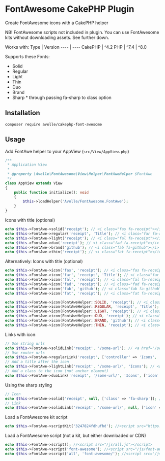 # FontAwesome CakePHP Plugin

Create FontAwesome icons with a CakePHP helper

NB! FontAwesome scripts not included in plugin. You can use FontAwesome kits without downloading assets. See further down.

Works with:
Type | Version
---- | ----
CakePHP | ^4.2
PHP | ^7.4 | ^8.0

Supports these Fonts:
* Solid
* Regular
* Light
* Thin
* Duo
* Brand
* Sharp * through passing fa-sharp to class option

## Installation
`composer require avolle/cakephp-font-awesome`

## Usage

Add FontAwe helper to your AppView (`src/View/AppView.php`)
```php
/**
 * Application View
 *
 * @property \Avolle\FontAwesome\View\Helper\FontAweHelper $FontAwe
 */
class AppView extends View
{
    public function initialize(): void
    {
        $this->loadHelper('Avolle/FontAwesome.FontAwe');
    }
}
```

Icons with title (optional)
```php
echo $this->FontAwe->solid('receipt'); // <i class="fas fa-receipt"></i>
echo $this->FontAwe->regular('receipt', 'Title'); // <i class="far fa-receipt"></i> Title
echo $this->FontAwe->light('receipt'); // <i class="fal fa-receipt"></i>
echo $this->FontAwe->duo('receipt'); // <i class="fad fa-receipt"></i>
echo $this->FontAwe->brand('github'); // <i class="fab fa-github"></i>
echo $this->FontAwe->thin('receipt'); // <i class="fat fa-receipt"></i>

```

Alternatively: Icons with title (optional)
```php
echo $this->FontAwe->icon('fas', 'receipt'); // <i class="fas fa-receipt"></i>
echo $this->FontAwe->icon('far', 'receipt', 'Title'); // <i class="far fa-receipt"></i> Title
echo $this->FontAwe->icon('fal', 'receipt'); // <i class="fal fa-receipt"></i>
echo $this->FontAwe->icon('fad', 'receipt'); // <i class="fad fa-receipt"></i>
echo $this->FontAwe->icon('fab', 'github'); // <i class="fab fa-github"></i>
echo $this->FontAwe->icon('fat', 'receipt'); // <i class="fat fa-receipt"></i>

echo $this->FontAwe->icon(FontAweHelper::SOLID, 'receipt'); // <i class="fas fa-receipt"></i>
echo $this->FontAwe->icon(FontAweHelper::REGULAR, 'receipt', 'Title'); // <i class="far fa-receipt"></i> Title
echo $this->FontAwe->icon(FontAweHelper::LIGHT, 'receipt'); // <i class="fal fa-receipt"></i>
echo $this->FontAwe->icon(FontAweHelper::DUO, 'receipt'); // <i class="fad fa-receipt"></i>
echo $this->FontAwe->icon(FontAweHelper::BRAND, 'github'); // <i class="fab fa-github"></i>
echo $this->FontAwe->icon(FontAweHelper::THIN, 'receipt'); // <i class="fat fa-receipt"></i>

```

Links with icon
```php
// Use string urls
echo $this->FontAwe->solidLink('receipt', '/some-url'); // <a href="/some-url"><i class="fas fa-receipt"></i></a>
// Use router urls
echo $this->FontAwe->regularLink('receipt', ['controller' => 'Icons', 'action' => 'index']); // <a href="/icons"><i class="far fa-receipt"></i></a>
// Add a title after the icon
echo $this->FontAwe->lightLink('receipt', '/some-url/', 'Icons'); // <a href="/some-url"><i class="fal fa-receipt"></i> Icons</a>
// Add a class to the icon (not anchor element)
echo $this->FontAwe->duoLink('receipt', '/some-url/', 'Icons', ['icon' => ['class' => 'text-success']]); // <a href="/some-url"><i class="fad fa-receipt text-success"></i> Icons</a>
```

Using the sharp styling
```php
// Icon
echo $this->FontAwe->solid('receipt', null, ['class' => 'fa-sharp']); // <i class="fas fa-receipt fa-sharp"></i>
// Link
echo $this->FontAwe->solidLink('receipt', '/some-url/', null, ['icon' => ['class' => 'fa-sharp']]); // <a href="/some-url"><i class="fas fa-receipt fa-sharp"></i></a>
```

Load a FontAwesome kit script
```php
echo $this->FontAwe->scriptKit('3247824fdhufhd'); //<script src="https://kit.fontawesome.com/3247824fdhufhd.js" crossorigin="anonymous"></script>
```

Load a FontAwesome script (not a kit, but either downloaded or CDN)
```php
echo $this->FontAwe->script(); //<script src="/js/all.js"></script>
echo $this->FontAwe->script('font-awesome'); //<script src="/js/font-awesome.js"></script>
echo $this->FontAwe->script('all', 'font-awesome/'); //<script src="/js/font-awesome/all.js"></script>
```
